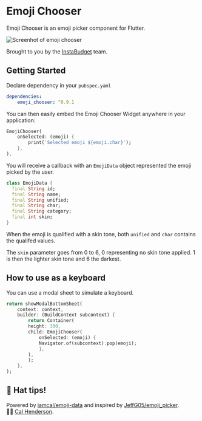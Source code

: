 # Emoji Chooser

Emoji Chooser is an emoji picker component for Flutter.

![Screenhot of emoji chooser](https://github.com/instabudgetapp/flutter-emoji-chooser/blob/main/images/emoji_chooser.png?raw=true)

Brought to you by the [InstaBudget](https://instabudget.app) team.

## Getting Started

Declare dependency in your `pubspec.yaml`
```yaml
dependencies:
    emoji_chooser: ^0.9.1
```

You can then easily embed the Emoji Chooser Widget anywhere in your application:
```dart
EmojiChooser(
    onSelected: (emoji) {
        print('Selected emoji ${emoji.char}');
    },
),
```

You will receive a callback with an `EmojiData` object represented the emoji picked by the user.

```dart
class EmojiData {
  final String id;
  final String name;
  final String unified;
  final String char;
  final String category;
  final int skin;
}
```

When the emoji is qualified with a skin tone, both `unified` and `char` contains the qualifed values.

The `skin` parameter goes from 0 to 6, 0 representing no skin tone applied. 1 is then the lighter skin tone and 6 the darkest.

## How to use as a keyboard

You can use a modal sheet to simulate a keyboard.

```dart
return showModalBottomSheet(
    context: context,
    builder: (BuildContext subcontext) {
        return Container(
        height: 300,
        child: EmojiChooser(
            onSelected: (emoji) {
            Navigator.of(subcontext).pop(emoji);
            },
        ),
        );
    },
);
```


## 🎩 Hat tips!
Powered by [iamcal/emoji-data](https://github.com/iamcal/emoji-data) and inspired by [JeffG05/emoji_picker](https://github.com/JeffG05/emoji_picker).<br>
🙌🏼  [Cal Henderson](https://github.com/iamcal).
